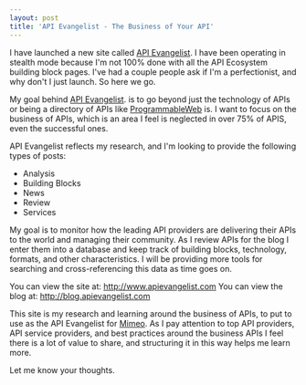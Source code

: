 ```yaml
---
layout: post
title: 'API Evangelist - The Business of Your API'
---
```

I have launched a new site called <a href="http://www.apievangelist.com" target="_blank">API Evangelist</a>.  I have been operating in stealth mode because I'm not 100% done with all the API Ecosystem building block pages.  I've had a couple people ask if I'm a perfectionist, and why don't I just launch.  So here we go.<p></p>
My goal behind <a href="http://www.apievangelist.com/" target="_blank">API Evangelist</a>. is to go beyond just the technology of APIs or being a directory of APIs like <a href="http://www.programmableweb.com" target="_blank">ProgrammableWeb</a> is.  I want to focus on the business of APIs, which is an area I feel is neglected in over 75% of APIS, even the successful ones.<p></p>
API Evangelist reflects my research, and I'm looking to provide the following types of posts:
<ul class="mainlist">
	<li>Analysis</li>
	<li>Building Blocks</li>
	<li>News</li>
	<li>Review</li>
	<li>Services</li>
</ul>
My goal is to monitor how the leading API providers are delivering their APIs to the world and managing their community.  As I review APIs for the blog I enter them into a database and keep track of building blocks, technology, formats, and other characteristics.  I will be providing more tools for searching and cross-referencing this data as time goes on.<p></p>
You can view the site at:  <a href="http://www.apievangelist.com" target="_blank">http://www.apievangelist.com</a>
You can view the blog at:  <a href="http://blog.apievangelist.com" target="_blank">http://blog.apievangelist.com</a><p></p>
This site is my research and learning around the business of APIs, to put to use as the API Evangelist for <a href="http://www.mimeo.com" target="_blank">Mimeo</a>.   As I pay attention to top API providers, API service providers, and best practices around the business APIs I feel there is a lot of value to share, and structuring it in this way helps me learn more.<p></p>
Let me know your thoughts.